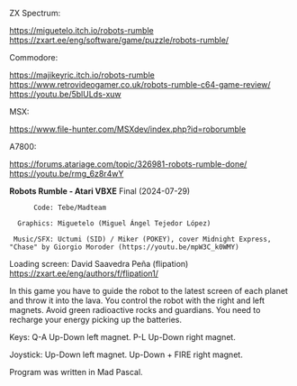 ZX Spectrum:

   https://miguetelo.itch.io/robots-rumble</br> 
   https://zxart.ee/eng/software/game/puzzle/robots-rumble/

Commodore:

   https://majikeyric.itch.io/robots-rumble</br>
   https://www.retrovideogamer.co.uk/robots-rumble-c64-game-review/</br>
   https://youtu.be/5blULds-xuw

MSX:

   https://www.file-hunter.com/MSXdev/index.php?id=roborumble

A7800:

   https://forums.atariage.com/topic/326981-robots-rumble-done/
   https://youtu.be/rmg_6z8r4wY


**Robots Rumble - Atari VBXE** Final (2024-07-29)

          Code: Tebe/Madteam

      Graphics: Miguetelo (Miguel Ángel Tejedor López)

     Music/SFX: Uctumi (SID) / Miker (POKEY), cover Midnight Express, "Chase" by Giorgio Moroder (https://youtu.be/mpW3C_k0WMY)

Loading screen: David Saavedra Peña (flipation) https://zxart.ee/eng/authors/f/flipation1/


In this game you have to guide the robot to the latest screen of each planet and throw it into the lava.
You control the robot with the right and left magnets. Avoid green radioactive rocks and guardians.
You need to recharge your energy picking up the batteries.

Keys: Q-A Up-Down left magnet. P-L Up-Down right magnet.

Joystick: Up-Down left magnet. Up-Down + FIRE right magnet.

Program was written in Mad Pascal.
